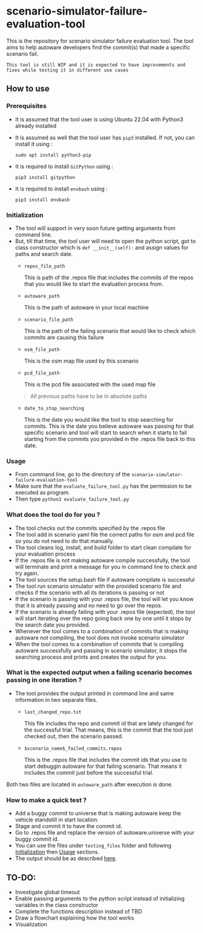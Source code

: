 # scenario-simulator-failure-evaluation-tool
This is the repository for scenario simulator failure evaluation tool. The tool aims to help autoware developers find the commit(s) that made a specific scenario fail.


~~~
This tool is still WIP and it is expected to have improvements and fixes while testing it in different use cases
~~~

## How to use 
### Prerequisites
- It is assumed that the tool user is using Ubuntu 22.04 with Python3 already installed
- It is assumed as well that the tool user has `pip3` installed. If not, you can install it using : 

    `sudo apt install python3-pip`
- It is required to install `GitPython` using :

    `pip3 install gitpython`
- It is required to install `envbash` using :

    `pip3 install envbash`

### Initialization
- The tool will support in very soon future getting arguments from command line.
- But, till that time, the tool user will need to open the python script, got to class constructor which is `def __init__(self):` and assign values for paths and search date.
    -  `repos_file_path`
    
        This is path of the .repos file that includes the commits of the repos that you would like to start the evaluation process from.
    - `autoware_path`

        This is the path of autoware in your local machine
    - `scenario_file_path` 

        This is the path of the failing scenario that would like to check which commits are causing this failure
    - `osm_file_path`

        This is the osm map file used by this scenario
    - `pcd_file_path`

        This is the pcd file associated with the used map file
    > All previous paths have to be in absolute paths
    - `date_to_stop_searching`

        This is the date you would like the tool to stop searching for commits. This is the date you believe autoware was passing for that specific scenario and tool will start to search when it starts to fail starting from the commits you provided in the .repos file back to this date.

### Usage
- From command line, go to the directory of the `scenario-simulator-failure-evaluation-tool`
- Make sure that the `evaluate_failure_tool.py` has the permission to be executed as program.
- Then type `python3 evaluate_failure_tool.py`

### What does the tool do for you ?
- The tool checks out the commits specified by the .repos file
- The tool add in scenario yaml file the correct paths for osm and pcd file so you do not need to do that manually.
- The tool cleans log, install, and build folder to start clean compilate for your evaluation process
- If the .repos file is not making autoware compile successfully, the tool will terminate and print a message for you in command line to check and try again.
- The tool sources the setup.bash file if autoware compilate is successful
- The tool run scenario simulator with the provided scenario file and checks if the scenario with all its iterations is passing or not
- If the scenario is passing with your .repos file, the tool will let you know that it is already passing and no need to go over the repos.
- If the scenario is already failing with your .repos file (expected), the tool will start iterating over the repo going back one by one until it stops by the search date you provided.
- Whenever the tool comes to a combination of commits that is making autoware not compiling, the tool does not invoke scenario simulator
- When the tool comes to a combination of commits that is compiling autoware successfully and passing in scenario simulator, it stops the searching process and prints and creates the output for you.

### What is the expected output when a failing scenario becomes passing in one iteration ?
- The tool provides the output printed in command line and same information in two separate files.
  - `last_changed_repo.txt`

    This file includes the repo and commit id that are lately changed for the successful trial. That means, this is the commit that the tool just checked out, then the scenario passed.
  - `$scenario_name$_failed_commits.repos`
  
    This is the .repos file that includes the commit ids that you use to start debuggin autoware for that failing scenario. That means it includes the commit just before the successful trial.

Both two files are located in `autoware_path` after execution is done.

### How to make a quick test ? 
- Add a buggy commit to universe that is making autoware keep the vehicle standstill in start location.
- Stage and commit it to have the commit id.
- Go to .repos file and replace the version of autoware.universe with your buggy commit id.
- You can use the files under `testing_files` folder and following [Initialization](#initialization) then [Usage](#usage) sections.
- The output should be as described [here](#what-is-the-expected-output-when-a-failing-scenario-becomes-passing-in-one-iteration).

## TO-DO:
- Investigate global timeout
- Enable passing arguments to the python script instead of initializing variables in the class constructor
- Complete the functions description instead of TBD
- Draw a flowchart explaining how the tool works
- Visualization

